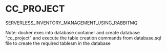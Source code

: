 # CC_PROJECT
SERVERLESS_INVENTORY_MANAGEMENT_USING_RABBITMQ

Note:
docker exec into database container and create database "cc_project" and execute the table creation commands from database.sql file to create the required tablesm in the database

